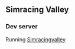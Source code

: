 ## Simracing Valley

### Dev server

Running 
[Simracingvalley](http://simracingvalley.herokuapp.com/)
